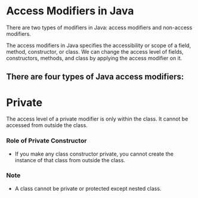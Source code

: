 # Access Modifiers in Java
There are two types of modifiers in Java: access modifiers and non-access modifiers.

The access modifiers in Java specifies the accessibility or scope of a field, method, constructor, or class. We can change the access level of fields, constructors, methods, and class by applying the access modifier on it.

## There are four types of Java access modifiers:

# Private
The access level of a private modifier is only within the class. It cannot be accessed from outside the class.

### Role of Private Constructor
  - If you make any class constructor private, you cannot create the instance of that class from outside the class. 

### Note
  - A class cannot be private or protected except nested class.
